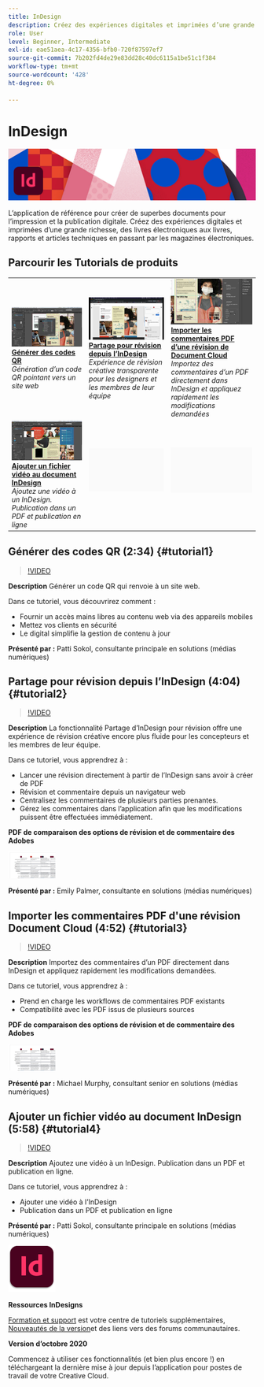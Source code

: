 ```yaml
---
title: InDesign
description: Créez des expériences digitales et imprimées d’une grande richesse, des livres électroniques aux livres, rapports et articles techniques en passant par les magazines électroniques
role: User
level: Beginner, Intermediate
exl-id: eae51aea-4c17-4356-bfb0-720f87597ef7
source-git-commit: 7b202fd4de29e83dd28c40dc6115a1be51c1f384
workflow-type: tm+mt
source-wordcount: '428'
ht-degree: 0%

---
```


# InDesign

![Image de héros du tutoriel](../assets/InDesign.jpg)

L’application de référence pour créer de superbes documents pour l’impression et la publication digitale. Créez des expériences digitales et imprimées d’une grande richesse, des livres électroniques aux livres, rapports et articles techniques en passant par les magazines électroniques.

## Parcourir les Tutorials de produits

<table style="table-layout:fixed">
<tr>
 <td>
    <a href="indesign.md#tutorial1">
        <img alt="Générer des codes QR" src="../assets/InDesign_qrCodes_sokol_thumbnail.jpg" />
    </a>
    <div>
    <a href="indesign.md#tutorial1"><strong>Générer des codes QR</strong></a>
    </div>
    <em>Génération d’un code QR pointant vers un site web</em>
    <br>
  </td>
  <td>
   <a href="indesign.md#tutorial2">
      <img alt="Partage pour révision depuis l’InDesign" src="../assets/indesign_shareforreview_palmer_thumbnail.jpg" />
   </a>
    <div>
   <a href="indesign.md#tutorial2"><strong>Partage pour révision depuis l’InDesign</strong></a>
    </div>
    <em>Expérience de révision créative transparente pour les designers et les membres de leur équipe</em>
    <br>
  </td>
  <td>
    <a href="indesign.md#tutorial3">
        <img alt="Importer les commentaires PDF d’une révision de Document Cloud" src="../assets/indesign_pdfcomments_murphy_thumbnail.jpg" />
    </a>
    <div>
    <a href="indesign.md#tutorial3"><strong>Importer les commentaires PDF d’une révision de Document Cloud</strong></a>
    </div>
    <em>Importez des commentaires d’un PDF directement dans InDesign et appliquez rapidement les modifications demandées</em>
    <br>
  </td>
</tr>
<tr>
<td>
   <a href="indesign.md#tutorial4">
      <img alt="Ajouter un fichier vidéo au document InDesign" src="../assets/indesign_video_sokol_thumbnail.jpg" />
   </a>
    <div>
   <a href="indesign.md#tutorial4"><strong>Ajouter un fichier vidéo au document InDesign</strong></a>
    </div>
    <em>Ajoutez une vidéo à un InDesign. Publication dans un PDF et publication en ligne</em>
    <br>
  </td>
 <td>
    <img alt="Espaceur" src="../assets/Gray_thumbnail.png" />
    <div>
    <br>
 </td>
 <td>
    <img alt="Espaceur" src="../assets/Gray_thumbnail.png" />
    <div>
    <br>
 </td>
</tr>
</table>

## Générer des codes QR (2:34) {#tutorial1}

>[!VIDEO](https://video.tv.adobe.com/v/326818?hidetitle=true)

**Description**
Générer un code QR qui renvoie à un site web.

Dans ce tutoriel, vous découvrirez comment :
* Fournir un accès mains libres au contenu web via des appareils mobiles
* Mettez vos clients en sécurité
* Le digital simplifie la gestion de contenu à jour

**Présenté par :**
Patti Sokol, consultante principale en solutions (médias numériques)

## Partage pour révision depuis l’InDesign (4:04) {#tutorial2}

>[!VIDEO](https://video.tv.adobe.com/v/326824?hidetitle=true)

**Description**
La fonctionnalité Partage d’InDesign pour révision offre une expérience de révision créative encore plus fluide pour les concepteurs et les membres de leur équipe.

Dans ce tutoriel, vous apprendrez à :
* Lancer une révision directement à partir de l’InDesign sans avoir à créer de PDF
* Révision et commentaire depuis un navigateur web
* Centralisez les commentaires de plusieurs parties prenantes.
* Gérez les commentaires dans l’application afin que les modifications puissent être effectuées immédiatement.

**PDF de comparaison des options de révision et de commentaire des Adobes**

[![Image de comparaison](../assets/ComparisonPDF_thumbnail_96.png)](../assets/Adobe_Review_and_Comment_Comparisons.pdf)

**Présenté par :**
Emily Palmer, consultante en solutions (médias numériques)

## Importer les commentaires PDF d&#39;une révision Document Cloud (4:52) {#tutorial3}

>[!VIDEO](https://video.tv.adobe.com/v/326959?hidetitle=true)

**Description**
Importez des commentaires d’un PDF directement dans InDesign et appliquez rapidement les modifications demandées.

Dans ce tutoriel, vous apprendrez à :
* Prend en charge les workflows de commentaires PDF existants
* Compatibilité avec les PDF issus de plusieurs sources

**PDF de comparaison des options de révision et de commentaire des Adobes**

[![Image de comparaison](../assets/ComparisonPDF_thumbnail_96.png)](../assets/Adobe_Review_and_Comment_Comparisons.pdf)

**Présenté par :**
Michael Murphy, consultant senior en solutions (médias numériques)

## Ajouter un fichier vidéo au document InDesign (5:58) {#tutorial4}

>[!VIDEO](https://video.tv.adobe.com/v/326757?hidetitle=true)

**Description**
Ajoutez une vidéo à un InDesign. Publication dans un PDF et publication en ligne.

Dans ce tutoriel, vous apprendrez à :
* Ajouter une vidéo à l’InDesign
* Publication dans un PDF et publication en ligne

**Présenté par :**
Patti Sokol, consultante principale en solutions (médias numériques)

![InDesignLogo](../assets/id_appicon_96.png)

**Ressources InDesigns**

[Formation et support](https://helpx.adobe.com/support/indesign.html) est votre centre de tutoriels supplémentaires, [Nouveautés de la version](https://helpx.adobe.com/indesign/user-guide.html/indesign/using/whats-new.ug.html)et des liens vers des forums communautaires.

**Version d’octobre 2020**

Commencez à utiliser ces fonctionnalités (et bien plus encore !) en téléchargeant la dernière mise à jour depuis l’application pour postes de travail de votre Creative Cloud.
